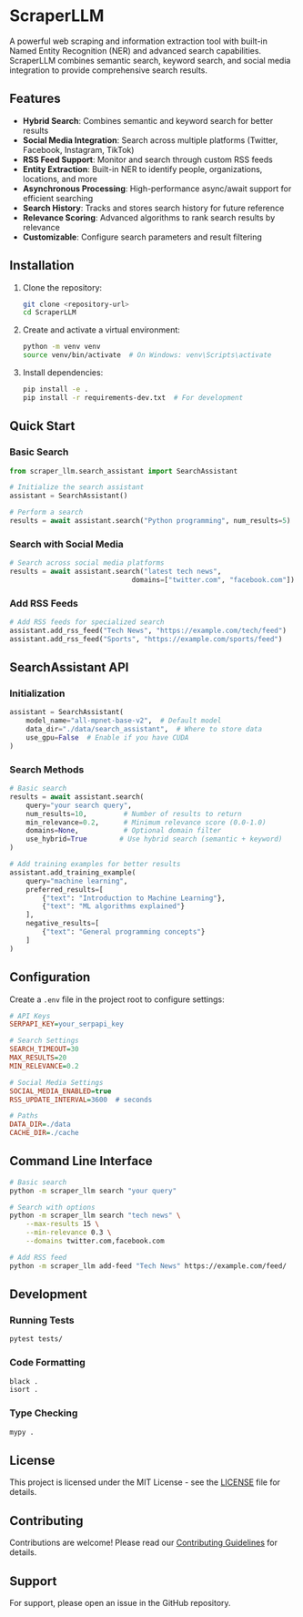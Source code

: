 # ScraperLLM

A powerful web scraping and information extraction tool with built-in Named Entity Recognition (NER) and advanced search capabilities. ScraperLLM combines semantic search, keyword search, and social media integration to provide comprehensive search results.

## Features

- **Hybrid Search**: Combines semantic and keyword search for better results
- **Social Media Integration**: Search across multiple platforms (Twitter, Facebook, Instagram, TikTok)
- **RSS Feed Support**: Monitor and search through custom RSS feeds
- **Entity Extraction**: Built-in NER to identify people, organizations, locations, and more
- **Asynchronous Processing**: High-performance async/await support for efficient searching
- **Search History**: Tracks and stores search history for future reference
- **Relevance Scoring**: Advanced algorithms to rank search results by relevance
- **Customizable**: Configure search parameters and result filtering

## Installation

1. Clone the repository:
   ```bash
   git clone <repository-url>
   cd ScraperLLM
   ```

2. Create and activate a virtual environment:
   ```bash
   python -m venv venv
   source venv/bin/activate  # On Windows: venv\Scripts\activate
   ```

3. Install dependencies:
   ```bash
   pip install -e .
   pip install -r requirements-dev.txt  # For development
   ```

## Quick Start

### Basic Search

```python
from scraper_llm.search_assistant import SearchAssistant

# Initialize the search assistant
assistant = SearchAssistant()

# Perform a search
results = await assistant.search("Python programming", num_results=5)
```

### Search with Social Media

```python
# Search across social media platforms
results = await assistant.search("latest tech news", 
                              domains=["twitter.com", "facebook.com"])
```

### Add RSS Feeds

```python
# Add RSS feeds for specialized search
assistant.add_rss_feed("Tech News", "https://example.com/tech/feed")
assistant.add_rss_feed("Sports", "https://example.com/sports/feed")
```

## SearchAssistant API

### Initialization

```python
assistant = SearchAssistant(
    model_name="all-mpnet-base-v2",  # Default model
    data_dir="./data/search_assistant",  # Where to store data
    use_gpu=False  # Enable if you have CUDA
)
```

### Search Methods

```python
# Basic search
results = await assistant.search(
    query="your search query",
    num_results=10,         # Number of results to return
    min_relevance=0.2,      # Minimum relevance score (0.0-1.0)
    domains=None,           # Optional domain filter
    use_hybrid=True        # Use hybrid search (semantic + keyword)
)

# Add training examples for better results
assistant.add_training_example(
    query="machine learning",
    preferred_results=[
        {"text": "Introduction to Machine Learning"},
        {"text": "ML algorithms explained"}
    ],
    negative_results=[
        {"text": "General programming concepts"}
    ]
)
```

## Configuration

Create a `.env` file in the project root to configure settings:

```ini
# API Keys
SERPAPI_KEY=your_serpapi_key

# Search Settings
SEARCH_TIMEOUT=30
MAX_RESULTS=20
MIN_RELEVANCE=0.2

# Social Media Settings
SOCIAL_MEDIA_ENABLED=true
RSS_UPDATE_INTERVAL=3600  # seconds

# Paths
DATA_DIR=./data
CACHE_DIR=./cache
```

## Command Line Interface

```bash
# Basic search
python -m scraper_llm search "your query"

# Search with options
python -m scraper_llm search "tech news" \
    --max-results 15 \
    --min-relevance 0.3 \
    --domains twitter.com,facebook.com

# Add RSS feed
python -m scraper_llm add-feed "Tech News" https://example.com/feed/
```

## Development

### Running Tests

```bash
pytest tests/
```

### Code Formatting

```bash
black .
isort .
```

### Type Checking

```bash
mypy .
```

## License

This project is licensed under the MIT License - see the [LICENSE](LICENSE) file for details.

## Contributing

Contributions are welcome! Please read our [Contributing Guidelines](CONTRIBUTING.md) for details.

## Support

For support, please open an issue in the GitHub repository.
